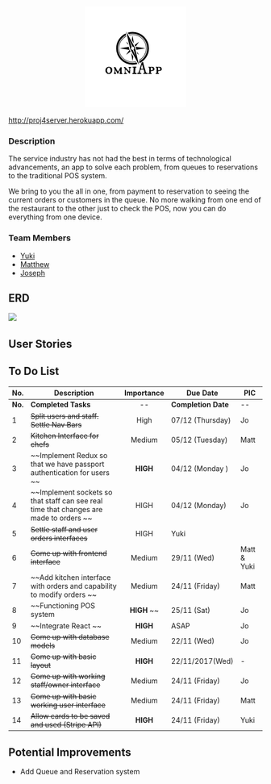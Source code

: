 <p align="center">
  <img src="/public/assets/images/logo.png">
</p>

http://proj4server.herokuapp.com/
### Description
The service industry has not had the best in terms of technological advancements, an app to solve each problem, from queues to reservations to the traditional POS system.

We bring to you the all in one, from payment to reservation to seeing the current orders or customers in the queue. No more walking from one end of the restaurant to the other just to check the POS, now you can do everything from one device.

### Team Members
* [Yuki](https://github.com/yukitsuboniwa)
* [Matthew](https://github.com/matthewfrancisong)
* [Joseph](https://github.com/josephpung)

## ERD
![](public/assets/images/ERD(3).png)

## User Stories




## To Do List
No. | Description | Importance | Due Date | PIC
--------  |--- | :---: | --- | --  
**No.** | **Completed Tasks** | -- | **Completion Date** | --
1| ~~Split users and staff. Settle Nav Bars~~ | High | 07/12 (Thursday) | Jo
2| ~~Kitchen Interface for chefs~~ | Medium | 05/12 (Tuesday) | Matt
3| ~~Implement Redux so that we have passport authentication for users ~~| **HIGH** | 04/12 (Monday ) | Jo
4| ~~Implement sockets so that staff can see real time that changes are made to orders ~~| HIGH |04/12 (Monday) | Jo
5| ~~Settle staff and user orders interfaces~~| HIGH | Yuki
6| ~~Come up with frontend interface~~ | Medium | 29/11 (Wed) | Matt & Yuki
7| ~~Add kitchen interface with orders and capability to modify orders ~~| Medium | 24/11 (Friday) | Matt
8| ~~Functioning POS system | **HIGH** ~~| 25/11 (Sat) | Jo
9| ~~Integrate React ~~| **HIGH** | ASAP | Jo
10| ~~Come up with database models~~| Medium | 22/11 (Wed)| Jo
11| ~~Come up with basic layout~~| **HIGH** | 22/11/2017(Wed) | -
12| ~~Come up with working staff/owner interface~~ | Medium | 24/11 (Friday) | Jo
13| ~~Come up with basic working user interface~~ | Medium | 24/11 (Friday) | Matt
14| ~~Allow cards to be saved and used (Stripe API)~~ | **HIGH** | 24/11 (Friday) | Yuki




## Potential Improvements
* Add Queue and Reservation system
